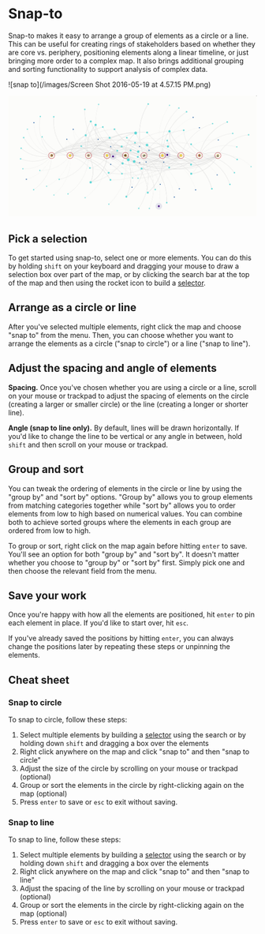 # Snap-to

Snap-to makes it easy to arrange a group of elements as a circle or a line. This can be useful for creating rings of stakeholders based on whether they are core vs. periphery, positioning elements along a linear timeline, or just bringing more order to a complex map. It also brings additional grouping and sorting functionality to support analysis of complex data.

![snap to](/images/Screen Shot 2016-05-19 at 4.57.15 PM.png)

![snap to line](/images/linesnapto.png)

## Pick a selection
To get started using snap-to, select one or more elements. You can do this by holding `shift` on your keyboard and dragging your mouse to draw a selection box over part of the map, or by clicking the search bar at the top of the map and then using the rocket icon <i class="fa fa-rocket"></i> to build a [selector](/guides/selectors.md).

## Arrange as a circle or line
After you've selected multiple elements, right click the map and choose "snap to" from the menu. Then, you can choose whether you want to arrange the elements as a circle ("snap to circle") or a line ("snap to line").

## Adjust the spacing and angle of elements
**Spacing.** Once you've chosen whether you are using a circle or a line, scroll on your mouse or trackpad to adjust the spacing of elements on the circle (creating a larger or smaller circle) or the line (creating a longer or shorter line).

**Angle (snap to line only).** By default, lines will be drawn horizontally. If you'd like to change the line to be vertical or any angle in between, hold `shift` and then scroll on your mouse or trackpad.

## Group and sort
You can tweak the ordering of elements in the circle or line by using the "group by" and "sort by" options. "Group by" allows you to group elements from matching categories together while "sort by" allows you to order elements from low to high based on numerical values. You can combine both to achieve sorted groups where the elements in each group are ordered from low to high.

To group or sort, right click on the map again before hitting `enter` to save. You'll see an option for both "group by" and "sort by". It doesn't matter whether you choose to "group by" or "sort by" first. Simply pick one and then choose the relevant field from the menu.

## Save your work
Once you're happy with how all the elements are positioned, hit `enter` to pin each element in place. If you'd like to start over, hit `esc`.

If you've already saved the positions by hitting `enter`, you can always change the positions later by repeating these steps or unpinning the elements.

## Cheat sheet

### Snap to circle

To snap to circle, follow these steps:

1. Select multiple elements by building a [selector](/guides/selectors.md) using the search or by holding down `shift` and dragging a box over the elements
2. Right click anywhere on the map and click "snap to" and then "snap to circle"
3. Adjust the size of the circle by scrolling on your mouse or trackpad (optional)
4. Group or sort the elements in the circle by right-clicking again on the map (optional)
5. Press `enter` to save or `esc` to exit without saving.

### Snap to line

To snap to line, follow these steps:

1. Select multiple elements by building a [selector](/guides/selectors.md) using the search or by holding down `shift` and dragging a box over the elements
2. Right click anywhere on the map and click "snap to" and then "snap to line"
3. Adjust the spacing of the line by scrolling on your mouse or trackpad (optional)
4. Group or sort the elements in the circle by right-clicking again on the map (optional)
5. Press `enter` to save or `esc` to exit without saving.
